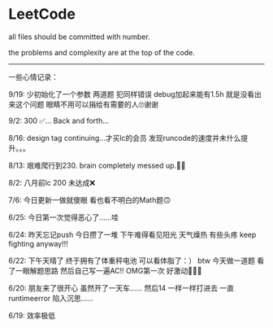 # LeetCode

all files should be committed with number.

the problems and complexity are at the top of the code.

--------------------------------------------------------
一些心情记录：

9/19: 少初始化了一个参数 两道题 犯同样错误 debug加起来能有1.5h 就是没看出来这个问题 眼睛不用可以捐给有需要的人🙄谢谢

9/2: 300 ✅... Back and forth...

8/16: design tag continuing...才买lc的会员 发现runcode的速度并未什么提升。。。

8/13: 艰难爬行到230. brain completely messed up.🥶🥶

8/2: 八月前lc 200 未达成❌

7/6: 今日更新一做就傻眼 看也看不明白的Math题🙃

6/25: 今日第一次觉得恶心了……哇 

6/24: 昨天忘记push 今日攒了一堆 下午难得看见阳光 天气燥热 有些头疼 keep fighting anyway!!!

6/22: 下午天晴了 终于拥有了体重秤电池 可以看体脂了：） btw 今天做一道题 看了一眼解题思路 然后自己写一遍AC!! OMG第一次 好激动🤣🤣🤣

6/20: 朋友来了很开心 虽然开了一天车…… 然后14 一样一样打进去 一直runtimeerror 陷入沉思……

6/19: 效率极低
